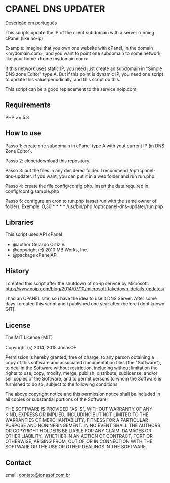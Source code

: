 CPANEL DNS UPDATER
==================

[Descrição em português](LEIAME.md)

This scripts update the IP of the client subdomain with a server running cPanel (like no-ip)

Example: imagine that you own one website with cPanel, in the domain 
<mydomain.com>, and you want to point one subdomain to some network like your 
home <home.mydomain.com>

If this network uses static IP, you need just create an subdomain in "Simple 
DNS zone Editor" type A. But if this point is dynamic IP, you need one script to
update this value periodically, and this script do this.

This script can be a good replacement to the service noip.com

Requirements
--------

PHP >= 5.3

How to use
---------

Passo 1: create one subdomain in cPanel type A with yout current IP (in DNS Zone 
Editor).

Passo 2: clone/download this repository.

Passo 3: put the files in any desidered folder. I recommend 
/opt/cpanel-dns-updater. If you want, you can put it in a web folder and run 
run.php.

Passo 4: create the file config/config.php. Insert the data required in 
config/config.sample.php

Passo 5: configure an cron to run.php (asset run with the same owner of folder). 
Exemple:
0,30 * * * * /usr/bin/php /opt/cpanel-dns-updater/run.php 


Libraries
-----------
This script uses API cPanel
 * @author Gerardo Ortiz V.
 * @copyright (c) 2010 MB Works, Inc. 
 * @package cPanelAPI


History
--------

I created this script after the shutdown of no-ip service by Microsoft:
http://www.noip.com/blog/2014/07/10/microsoft-takedown-details-updates/

I had an CPANEL site, so i have the idea to use it DNS Server. After some days 
i created this script and i published one year after (before i dont known GIT).

License
-------

The MIT License (MIT)

Copyright (c) 2014, 2015 JonasOF

Permission is hereby granted, free of charge, to any person obtaining a copy
of this software and associated documentation files (the "Software"), to deal
in the Software without restriction, including without limitation the rights
to use, copy, modify, merge, publish, distribute, sublicense, and/or sell
copies of the Software, and to permit persons to whom the Software is
furnished to do so, subject to the following conditions:

The above copyright notice and this permission notice shall be included in
all copies or substantial portions of the Software.

THE SOFTWARE IS PROVIDED "AS IS", WITHOUT WARRANTY OF ANY KIND, EXPRESS OR
IMPLIED, INCLUDING BUT NOT LIMITED TO THE WARRANTIES OF MERCHANTABILITY,
FITNESS FOR A PARTICULAR PURPOSE AND NONINFRINGEMENT. IN NO EVENT SHALL THE
AUTHORS OR COPYRIGHT HOLDERS BE LIABLE FOR ANY CLAIM, DAMAGES OR OTHER
LIABILITY, WHETHER IN AN ACTION OF CONTRACT, TORT OR OTHERWISE, ARISING FROM,
OUT OF OR IN CONNECTION WITH THE SOFTWARE OR THE USE OR OTHER DEALINGS IN
THE SOFTWARE.

Contact
-------

email: contato@jonasof.com.br 